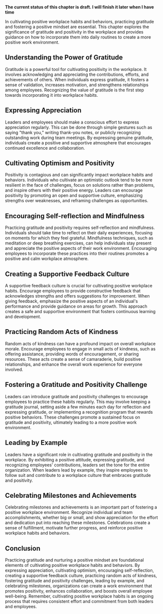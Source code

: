 **The current status of this chapter is draft. I will finish it later when I have time**

In cultivating positive workplace habits and behaviors, practicing gratitude and fostering a positive mindset are essential. This chapter explores the significance of gratitude and positivity in the workplace and provides guidance on how to incorporate them into daily routines to create a more positive work environment.

Understanding the Power of Gratitude
------------------------------------

Gratitude is a powerful tool for cultivating positivity in the workplace. It involves acknowledging and appreciating the contributions, efforts, and achievements of others. When individuals express gratitude, it fosters a sense of validation, increases motivation, and strengthens relationships among employees. Recognizing the value of gratitude is the first step towards incorporating it into workplace habits.

Expressing Appreciation
-----------------------

Leaders and employees should make a conscious effort to express appreciation regularly. This can be done through simple gestures such as saying "thank you," writing thank-you notes, or publicly recognizing outstanding work during team meetings. By expressing genuine gratitude, individuals create a positive and supportive atmosphere that encourages continued excellence and collaboration.

Cultivating Optimism and Positivity
-----------------------------------

Positivity is contagious and can significantly impact workplace habits and behaviors. Individuals who cultivate an optimistic outlook tend to be more resilient in the face of challenges, focus on solutions rather than problems, and inspire others with their positive energy. Leaders can encourage positivity by promoting an open and supportive culture, emphasizing strengths over weaknesses, and reframing challenges as opportunities.

Encouraging Self-reflection and Mindfulness
-------------------------------------------

Practicing gratitude and positivity requires self-reflection and mindfulness. Individuals should take time to reflect on their daily experiences, focusing on moments for which they feel grateful. Mindfulness techniques, such as meditation or deep breathing exercises, can help individuals stay present and appreciate the positive aspects of their work environment. Encouraging employees to incorporate these practices into their routines promotes a positive and calm workplace atmosphere.

Creating a Supportive Feedback Culture
--------------------------------------

A supportive feedback culture is crucial for cultivating positive workplace habits. Encourage employees to provide constructive feedback that acknowledges strengths and offers suggestions for improvement. When giving feedback, emphasize the positive aspects of an individual's performance and provide guidance on areas for growth. This approach creates a safe and supportive environment that fosters continuous learning and development.

Practicing Random Acts of Kindness
----------------------------------

Random acts of kindness can have a profound impact on overall workplace morale. Encourage employees to engage in small acts of kindness, such as offering assistance, providing words of encouragement, or sharing resources. These acts create a sense of camaraderie, build positive relationships, and enhance the overall work experience for everyone involved.

Fostering a Gratitude and Positivity Challenge
----------------------------------------------

Leaders can introduce gratitude and positivity challenges to encourage employees to practice these habits regularly. This may involve keeping a gratitude journal, setting aside a few minutes each day for reflection and expressing gratitude, or implementing a recognition program that rewards positive behaviors. These challenges promote a sustained focus on gratitude and positivity, ultimately leading to a more positive work environment.

Leading by Example
------------------

Leaders have a significant role in cultivating gratitude and positivity in the workplace. By exhibiting a positive attitude, expressing gratitude, and recognizing employees' contributions, leaders set the tone for the entire organization. When leaders lead by example, they inspire employees to follow suit and contribute to a workplace culture that embraces gratitude and positivity.

Celebrating Milestones and Achievements
---------------------------------------

Celebrating milestones and achievements is an important part of fostering a positive workplace environment. Recognize individual and team accomplishments, whether big or small, and show appreciation for the effort and dedication put into reaching these milestones. Celebrations create a sense of fulfillment, motivate further progress, and reinforce positive workplace habits and behaviors.

Conclusion
----------

Practicing gratitude and nurturing a positive mindset are foundational elements of cultivating positive workplace habits and behaviors. By expressing appreciation, cultivating optimism, encouraging self-reflection, creating a supportive feedback culture, practicing random acts of kindness, fostering gratitude and positivity challenges, leading by example, and celebrating milestones, organizations can create a work environment that promotes positivity, enhances collaboration, and boosts overall employee well-being. Remember, cultivating positive workplace habits is an ongoing process that requires consistent effort and commitment from both leaders and employees.
